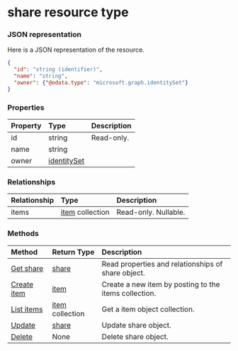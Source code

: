 # share resource type



### JSON representation

Here is a JSON representation of the resource.

<!-- {
  "blockType": "resource",
  "optionalProperties": [

  ],
  "@odata.type": "microsoft.graph.share"
}-->

```json
{
  "id": "string (identifier)",
  "name": "string",
  "owner": {"@odata.type": "microsoft.graph.identitySet"}
}

```
### Properties
| Property	   | Type	|Description|
|:---------------|:--------|:----------|
|id|string| Read-only.|
|name|string||
|owner|[identitySet](identityset.md)||

### Relationships
| Relationship | Type	|Description|
|:---------------|:--------|:----------|
|items|[item](item.md) collection| Read-only. Nullable.|

### Methods

| Method		   | Return Type	|Description|
|:---------------|:--------|:----------|
|[Get share](../api/share_get.md) | [share](share.md) |Read properties and relationships of share object.|
|[Create item](../api/share_post_items.md) |[item](item.md)| Create a new item by posting to the items collection.|
|[List items](../api/share_list_items.md) |[item](item.md) collection| Get a item object collection.|
|[Update](../api/share_update.md) | [share](share.md)	|Update share object. |
|[Delete](../api/share_delete.md) | None |Delete share object. |

<!-- uuid: 8fcb5dbc-d5aa-4681-8e31-b001d5168d79
2015-10-25 14:57:30 UTC -->
<!-- {
  "type": "#page.annotation",
  "description": "share resource",
  "keywords": "",
  "section": "documentation",
  "tocPath": ""
}-->